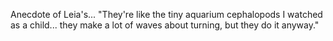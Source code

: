 Anecdote of Leia's... "They're like the tiny aquarium cephalopods I watched as
a child... they make a lot of waves about turning, but they do it anyway."
